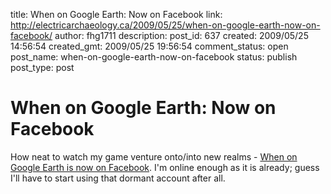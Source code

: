 title: When on Google Earth: Now on Facebook
link: http://electricarchaeology.ca/2009/05/25/when-on-google-earth-now-on-facebook/
author: fhg1711
description: 
post_id: 637
created: 2009/05/25 14:56:54
created_gmt: 2009/05/25 19:56:54
comment_status: open
post_name: when-on-google-earth-now-on-facebook
status: publish
post_type: post

# When on Google Earth: Now on Facebook

How neat to watch my game venture onto/into new realms - [When on Google Earth is now on Facebook](http://www.facebook.com/group.php?gid=84104363322). I'm online enough as it is already; guess I'll have to start using that dormant account after all.